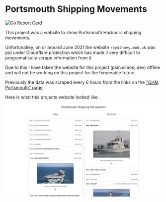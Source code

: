 # Portsmouth Shipping Movements

[![Go Report Card](https://goreportcard.com/badge/github.com/psidex/PortsmouthShippingMovements)](https://goreportcard.com/report/github.com/psidex/PortsmouthShippingMovements)

This project was a website to show Portsmouth Harbours shipping movements.

Unfortunatley, on or around June 2021 the website `royalnavy.mod.uk` was put under Cloudflare protection which has made it very difficult to programatically scrape information from it.

Due to this I have taken the website for this project (psm.simonj.dev) offline and will not be working on this project for the forseeable future.

Previously the data was scraped every 6 hours from the links on the ["QHM Portsmouth" page](https://www.royalnavy.mod.uk/qhm/portsmouth/shipping-movements).

Here is what this projects website looked like:

![demo image](./demo.png)
